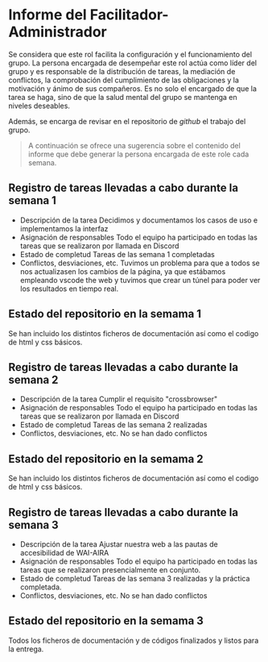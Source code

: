 # Informe del Facilitador-Administrador

  Se considera que este rol facilita la configuración y el
  funcionamiento del grupo. La persona encargada de desempeñar este
  rol actúa como líder del grupo y es responsable de la distribución
  de tareas, la mediación de conflictos, la comprobación del
  cumplimiento de las obligaciones y la motivación y ánimo de sus
  compañeros. Es no solo el encargado de que la tarea se haga, sino de
  que la salud mental del grupo se mantenga en niveles deseables.
  
  Además, se encarga de revisar en el repositorio de _github_ el
  trabajo del grupo.


  > A continuación se ofrece una sugerencia sobre el contenido del
  > informe que debe generar la persona encargada de este role cada
  > semana.


##  Registro de tareas llevadas a cabo durante la semana 1

  - Descripción de la tarea
  Decidimos y documentamos los casos de uso e implementamos la interfaz
  - Asignación de responsables
  Todo el equipo ha participado en todas las tareas que se realizaron por llamada en Discord
  - Estado de completud
  Tareas de las semana 1 completadas
  - Conflictos, desviaciones, etc.
  Tuvimos un problema para que a todos se nos actualizasen los cambios de la página, ya que estábamos empleando vscode the web y tuvimos que crear un túnel para poder ver los resultados en tiempo real.

## Estado del repositorio en la semama 1

Se han incluido los distintos ficheros de documentación así como el codigo de html y css básicos.

##  Registro de tareas llevadas a cabo durante la semana 2

  - Descripción de la tarea
  Cumplir el requisito "crossbrowser"
  - Asignación de responsables
  Todo el equipo ha participado en todas las tareas que se realizaron por llamada en Discord
  - Estado de completud
  Tareas de las semana 2 realizadas
  - Conflictos, desviaciones, etc.
  No se han dado conflictos

## Estado del repositorio en la semama 2

Se han incluido los distintos ficheros de documentación así como el codigo de html y css básicos.

##  Registro de tareas llevadas a cabo durante la semana 3

  - Descripción de la tarea
  Ajustar nuestra web a las pautas de accesibilidad de WAI-AIRA
  - Asignación de responsables
  Todo el equipo ha participado en todas las tareas que se realizaron presencialmente en conjunto.
  - Estado de completud
  Tareas de las semana 3 realizadas y la práctica completada.
  - Conflictos, desviaciones, etc.
  No se han dado conflictos

## Estado del repositorio en la semama 3

Todos los ficheros de documentación y de códigos finalizados y listos para la entrega.
